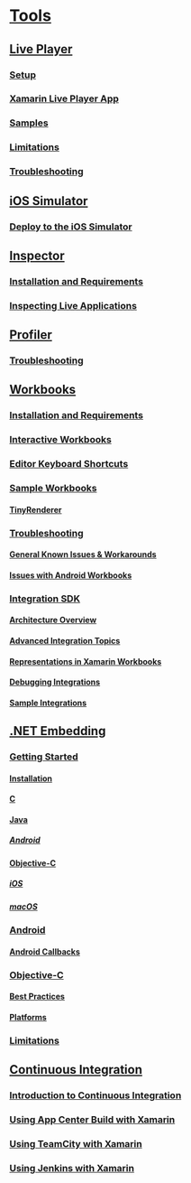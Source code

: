 # [Tools](index.yml)
## [Live Player](live-player/index.md)
### [Setup](live-player/install.md)
### [Xamarin Live Player App](live-player/player.md)
### [Samples](live-player/samples.md)
### [Limitations](live-player/limitations.md)
### [Troubleshooting](live-player/troubleshooting.md)
## [iOS Simulator](ios-simulator/index.md)
### [Deploy to the iOS Simulator](ios-simulator/deploy.md)
## [Inspector](inspector/index.md)
### [Installation and Requirements](inspector/install.md)
### [Inspecting Live Applications](inspector/inspect.md)
## [Profiler](profiler/index.md)
### [Troubleshooting](profiler/troubleshooting.md)
## [Workbooks](workbooks/index.md)
### [Installation and Requirements](workbooks/install.md)
### [Interactive Workbooks](workbooks/workbook.md)
### [Editor Keyboard Shortcuts](workbooks/keybindings.md)
### [Sample Workbooks](workbooks/samples/index.md)
#### [TinyRenderer](workbooks/samples/tinyrenderer.md)
### [Troubleshooting](workbooks/troubleshooting/index.md)
#### [General Known Issues & Workarounds](workbooks/troubleshooting/general.md)
#### [Issues with Android Workbooks](workbooks/troubleshooting/android.md)
### [Integration SDK](workbooks/sdk/index.md)
#### [Architecture Overview](workbooks/sdk/architecture.md)
#### [Advanced Integration Topics](workbooks/sdk/integrations.md)
#### [Representations in Xamarin Workbooks](workbooks/sdk/representations.md)
#### [Debugging Integrations](workbooks/sdk/debugging.md)
#### [Sample Integrations](workbooks/sdk/samples.md)
## [.NET Embedding](dotnet-embedding/index.md)
### [Getting Started](dotnet-embedding/get-started/index.md)
#### [Installation](dotnet-embedding/get-started/install/install.md)
#### [C](dotnet-embedding/get-started/c.md)
#### [Java](dotnet-embedding/get-started/java/index.md)
##### [Android](dotnet-embedding/get-started/java/android.md)
#### [Objective-C](dotnet-embedding/get-started/objective-c/index.md)
##### [iOS](dotnet-embedding/get-started/objective-c/ios.md)
##### [macOS](dotnet-embedding/get-started/objective-c/macos.md)
### [Android](dotnet-embedding/android/index.md)
#### [Android Callbacks](dotnet-embedding/android/callbacks.md)
### [Objective-C](dotnet-embedding/objective-c/index.md)
#### [Best Practices](dotnet-embedding/objective-c/best-practices.md)
#### [Platforms](dotnet-embedding/objective-c/platforms.md)
### [Limitations](dotnet-embedding/limitations.md)


## [Continuous Integration](ci/index.md)
### [Introduction to Continuous Integration](ci/intro-to-ci.md)
### [Using App Center Build with Xamarin](/appcenter/build/xamarin/)
### [Using TeamCity with Xamarin](ci/teamcity.md)
### [Using Jenkins with Xamarin](ci/jenkins-walkthrough.md)
